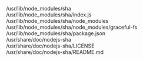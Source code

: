 /usr/lib/node\_modules/sha  
/usr/lib/node\_modules/sha/index.js  
/usr/lib/node\_modules/sha/node\_modules  
/usr/lib/node\_modules/sha/node\_modules/graceful-fs  
/usr/lib/node\_modules/sha/package.json  
/usr/share/doc/nodejs-sha  
/usr/share/doc/nodejs-sha/LICENSE  
/usr/share/doc/nodejs-sha/README.md  
